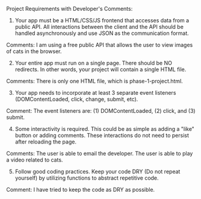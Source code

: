 Project Requirements with Developer's Comments:

1) Your app must be a HTML/CSS/JS frontend that accesses data from a public API. All interactions between the client and the API should be handled asynchronously and use JSON as the communication format.

Comments: I am using a free public API that allows the user to view images of cats in the browser. 

2) Your entire app must run on a single page. There should be NO redirects. In other words, your project will contain a single HTML file.

Comments: There is only one HTML file, which is phase-1-project.html. 

3) Your app needs to incorporate at least 3 separate event listeners (DOMContentLoaded, click, change, submit, etc).

Comment: The event listeners are: (1) DOMContentLoaded, (2) click, and (3) submit. 

4) Some interactivity is required. This could be as simple as adding a "like" button or adding comments. These interactions do not need to persist after reloading the page.

Comments: The user is able to email the developer. The user is able to play a video related to cats. 

5) Follow good coding practices. Keep your code DRY (Do not repeat yourself) by utilizing functions to abstract repetitive code.

Comment: I have tried to keep the code as DRY as possible. 